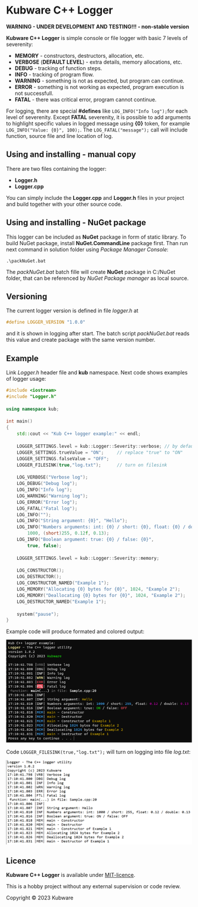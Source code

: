 # Kubware C++ Logger

**WARNING - UNDER DEVELOPMENT AND TESTING!!! - non-stable version**

**Kubware C++ Logger** is simple console or file logger with basic 7 levels of severenity:

 - **MEMORY** - constructors, destructors, allocation, etc.
 - **VERBOSE** (**DEFAULT LEVEL**) - extra details, memory allocations, etc.
 - **DEBUG** - tracking of function steps.
 - **INFO** - tracking of program flow.
 - **WARNING** - something is not as expected, but program can continue.
 - **ERROR** - something is not working as expected, program execution is not successfull.
 - **FATAL** - there was critical error, program cannot continue.

For logging, there are special **#defines** like `LOG_INFO("Info log");`for each level of severenity.
Except **FATAL** severenity, it is possible to add arguments to highlight specific values in logged message using **{0}** token, for example `LOG_INFO("Value: {0}", 100);`. 
The `LOG_FATAL("message");` call will include function, source file and line location of log.

## Using and installing - manual copy

There are two files containing the logger:

 - **Logger.h**
 - **Logger.cpp**

You can simply include the **Logger.cpp** and **Logger.h** files in your project and build together with your other source code.

## Using and installing - NuGet package

This logger can be included as **NuGet** package in form of static library.
To build NuGet package, install **NuGet.CommandLine** package first.
Than run next command in solution folder using *Package Manager Console*:

```verbatim
.\packNuGet.bat
```

The *packNuGet.bat* batch fille will create **NuGet** package in C:/NuGet folder, that can be referenced by *NuGet Package manager* as local source.

## Versioning

The current logger version is defined in file *logger.h* at

```c++
#define LOGGER_VERSION "1.0.0"
```

and it is shown in logging after start.
The batch script *packNuGet.bat* reads this value and create package with the same version number.

## Example

Link *Logger.h* header file and **kub** namespace. 
Next code shows examples of logger usage:

```c++
#include <iostream>
#include "Logger.h"

using namespace kub;

int main()
{
    std::cout << "Kub C++ logger example:" << endl;

    LOGGER_SETTINGS.level = kub::Logger::Severity::verbose; // by default
    LOGGER_SETTINGS.trueValue = "ON";     // replace "true" to "ON"
    LOGGER_SETTINGS.falseValue = "OFF";
    LOGGER_FILESINK(true,"log.txt");      // turn on filesink

    LOG_VERBOSE("Verbose log");
    LOG_DEBUG("Debug log");
    LOG_INFO("Info log");
    LOG_WARNING("Warning log");
    LOG_ERROR("Error log");
    LOG_FATAL("Fatal log");
    LOG_INFO("");    
    LOG_INFO("String argument: {0}", "Hello");
    LOG_INFO("Numbers arguments: int: {0} / short: {0}, float: {0} / double: {0} ",
        1000, (short)255, 0.12f, 0.13);
    LOG_INFO("Boolean argument: true: {0} / false: {0}",
        true, false);   

    LOGGER_SETTINGS.level = kub::Logger::Severity::memory;

    LOG_CONSTRUCTOR();
    LOG_DESTRUCTOR();
    LOG_CONSTRUCTOR_NAMED("Example 1");
    LOG_MEMORY("Allocating {0} bytes for {0}", 1024, "Example 2");
    LOG_MEMORY("Deallocating {0} bytes for {0}", 1024, "Example 2");
    LOG_DESTRUCTOR_NAMED("Example 1");

    system("pause");
}

```

Example code will produce formated and colored output:

![demo](nuget/demo.png)

Code `LOGGER_FILESINK(true,"log.txt");` will turn on logging into file *log.txt*:

![logfile](nuget/logfile.png)

## Licence

**Kubware C++ Logger** is available under [MIT-licence](./LICENSE.md). 

This is a hobby project without any external supervision or code review.

Copyright &copy; 2023 Kubware


